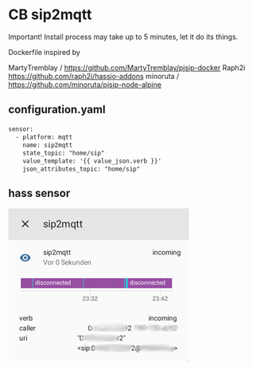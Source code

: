 # CB sip2mqtt

Important! Install process may take up to 5 minutes, let it do its things.

Dockerfile inspired by 

MartyTremblay / https://github.com/MartyTremblay/pjsip-docker 
Raph2i https://github.com/raph2i/hassio-addons
minoruta / https://github.com/minoruta/pjsip-node-alpine

## configuration.yaml
```
sensor:
  - platform: mqtt
    name: sip2mqtt
    state_topic: "home/sip"
    value_template: '{{ value_json.verb }}'
    json_attributes_topic: "home/sip"
```

## hass sensor
![alt text](https://raw.githubusercontent.com/CB69/hassio-addons/master/CBsip2mqtt/pic.png "mqtt_sensor")
